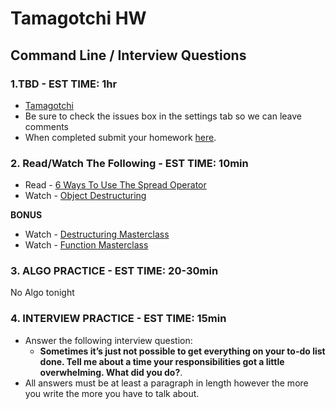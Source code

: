 # Tamagotchi HW

## Command Line / Interview Questions

### 1.TBD - EST TIME: 1hr

- [Tamagotchi](./tamagotchi)
- Be sure to check the issues box in the settings tab so we can leave comments
- When completed submit your homework [here](https://docs.google.com/forms/d/e/1FAIpQLSeroos9mbUxkYhzETYq4dylzqb_il07tKHBby2YPLkqb0Wr9Q/viewform). 


### 2. Read/Watch The Following - EST TIME: 10min 

- Read - [6 Ways To Use The Spread Operator](https://davidwalsh.name/spread-operator)
- Watch - [Object Destructuring](https://www.youtube.com/watch?v=PB_d3uBkQPs&t=582s)

**BONUS**
- Watch - [Destructuring Masterclass](https://www.youtube.com/watch?v=T03vCdNz6h4&t=2s) 
- Watch - [Function Masterclass](https://www.youtube.com/watch?v=WKvjgVA55Dw)


### 3. ALGO PRACTICE - EST TIME: 20-30min
No Algo tonight


### 4.  INTERVIEW PRACTICE - EST TIME: 15min

- Answer the following interview question: 
   - **Sometimes it’s just not possible to get everything on your to-do list done. Tell me about a time your responsibilities got a little overwhelming. What did you do?**.
- All answers must be at least a paragraph in length however the more you write the more you have to talk about.

